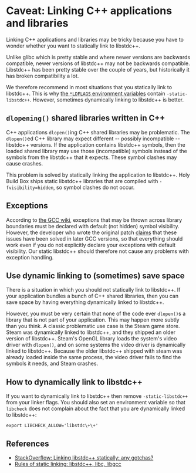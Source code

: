 # Caveat: Linking C++ applications and libraries

Linking C++ applications and libraries may be tricky because you have to wonder whether you want to statically link to libstdc++.

Unlike glibc which is pretty stable and where newer versions are backwards compatible, newer versions of libstdc++ may not be backwards compatible. Libstdc++ has been pretty stable over the couple of years, but historically it has broken compatibility a lot.

We therefore recommend in most situations that you statically link to libstdc++. This is why [the `*LDFLAGS` environment variables](LIBRARY-VARIANTS.md) contain `-static-libstdc++`. However, sometimes dynamically linking to libstdc++ is better.

## `dlopening()` shared libraries written in C++

C++ applications `dlopen()`ing C++ shared libraries may be problematic. The `dlopen()`ed C++ library may expect different -- possibly incompatible -- libstdc++ versions. If the application contains libstdc++ symbols, then the loaded shared library may use those (incompatible) symbols instead of the symbols from the libstdc++ that it expects. These symbol clashes may cause crashes.

This problem is solved by statically linking the application to libstdc++. Holy Build Box ships static libstdc++ libraries that are compiled with `-fvisibility=hidden`, so symbol clashes do not occur.

## Exceptions

According to [the GCC wiki](https://gcc.gnu.org/wiki/Visibility), exceptions that may be thrown across library boundaries must be declared with default (not hidden) symbol visibility. However, the developer who wrote the original patch [claims](http://stackoverflow.com/questions/14268736/symbol-visibility-exceptions-runtime-error) that these issues have been solved in later GCC versions, so that everything should work even if you do not explicitly declare your exceptions with default visibility. Our static libstdc++ should therefore not cause any problems with exception handling.

## Use dynamic linking to (sometimes) save space

There is a situation in which you should not statically link to libstdc++. If your application bundles a bunch of C++ shared libraries, then you can save space by having everything dynamically linked to libstdc++.

However, you must be very certain that none of the code ever `dlopen()`s a library that is not part of your application. This may happen more subtly than you think. A classic problematic use case is the Steam game store. Steam was dynamically linked to libstdc++, and they shipped an older version of libstdc++. Steam's OpenGL library loads the system's video driver with `dlopen()`, and on some systems the video driver is dynamically linked to libstdc++. Because the older libstdc++ shipped with steam was already loaded inside the same process, the video driver fails to find the symbols it needs, and Steam crashes.

## How to dynamically link to libstdc++

If you want to dynamically link to libstdc++ then remove `-static-libstdc++` from your linker flags. You should also set an environment variable so that `libcheck` does not complain about the fact that you are dynamically linked to libstdc++:

    export LIBCHECK_ALLOW='libstdc\+\+'

## References

 * [StackOverflow: Linking libstdc++ statically: any gotchas?](http://stackoverflow.com/questions/13636513/linking-libstdc-statically-any-gotchas)
 * [Rules of static linking: libstdc++, libc, libgcc](http://micro.nicholaswilson.me.uk/post/31855915892/rules-of-static-linking-libstdc-libc-libgcc)
